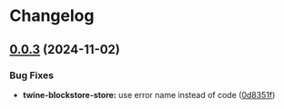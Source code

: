 # Changelog

## [0.0.3](https://github.com/twine-protocol/twine-js/compare/twine-blockstore-store-v0.0.2...twine-blockstore-store@v0.0.3) (2024-11-02)


### Bug Fixes

* **twine-blockstore-store:** use error name instead of code ([0d8351f](https://github.com/twine-protocol/twine-js/commit/0d8351ff8ff80901197ea5c3992a60947919e6ef))
